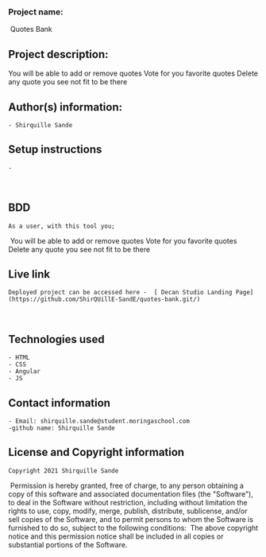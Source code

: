 ### Project name:
​ Quotes Bank

## Project description:
 You will be able to add or remove quotes
Vote for you favorite quotes
Delete any quote you see not fit to be there
​
## Author(s) information:
    - Shirquille Sande
  
## Setup instructions
    - 
​
## BDD
    As a user, with this tool you;
​
  You will be able to add or remove quotes
Vote for you favorite quotes
Delete any quote you see not fit to be there

  
## Live link
    Deployed project can be accessed here -  [ Decan Studio Landing Page](https://github.com/ShirQUillE-SandE/quotes-bank.git/)
​
## Technologies used
    - HTML
    - CSS
    - Angular
    - JS 
  
## Contact information
    - Email: shirquille.sande@student.moringaschool.com
    -github name: Shirquille Sande
  
## License and Copyright information
    Copyright 2021 Shirquille Sande
​
    Permission is hereby granted, free of charge, to any person obtaining a copy of this software and associated documentation files (the "Software"), to deal in the Software without restriction, including without limitation the rights to use, copy, modify, merge, publish, distribute, sublicense, and/or sell copies of the Software, and to permit persons to whom the Software is furnished to do so, subject to the following conditions:
​
    The above copyright notice and this permission notice shall be included in all copies or substantial portions of the Software.
​
